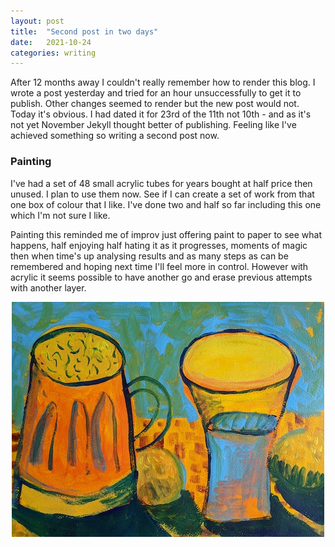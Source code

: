 ```yaml
---
layout: post
title:  "Second post in two days"
date:   2021-10-24
categories: writing
---
```

After 12 months away I couldn't really remember how to render this blog. I wrote a post yesterday and tried for an hour unsuccessfully to get it to publish. Other changes seemed to render but the new post would not. Today it's obvious. I had dated it for 23rd of the 11th not 10th - and as it's not yet November Jekyll thought better of publishing. Feeling like I've achieved something so writing a second post now.

### Painting
I've had a set of 48 small acrylic tubes for years bought at half price then unused. I plan to use them now. See if I can create a set of work from that one box of colour that I like. I've done two and half so far including this one which I'm not sure I like.

Painting this reminded me of improv just offering paint to paper to see what happens, half enjoying half hating it as it progresses, moments of magic then when time's up analysing results and as many steps as can be remembered and hoping next time I'll feel more in control. However with acrylic it seems possible to have another go and erase previous attempts with another layer.

<p align="center">
  <img src="/assets/images/211123_acrylic_A4.jpeg" width="500" alt="Learning to paint with acrylics"/>
</p>
